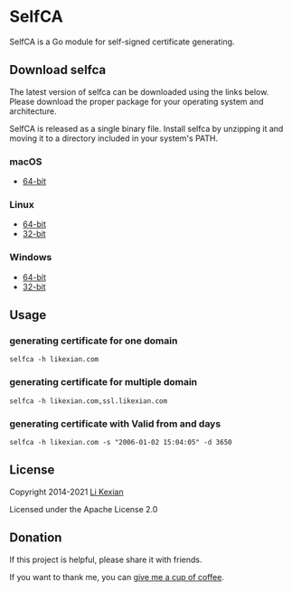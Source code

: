 # SelfCA

SelfCA is a Go module for self-signed certificate generating.

## Download selfca

The latest version of selfca can be downloaded using the links below. Please download the proper package for your operating system and architecture.

SelfCA is released as a single binary file. Install selfca by unzipping it and moving it to a directory included in your system's PATH.

### macOS

- [64-bit](https://github.com/likexian/selfca/releases/download/v0.14.1/selfca-darwin-amd64.zip)

### Linux

- [64-bit](https://github.com/likexian/selfca/releases/download/v0.14.1/selfca-linux-amd64.zip)
- [32-bit](https://github.com/likexian/selfca/releases/download/v0.14.1/selfca-linux-386.zip)

### Windows

- [64-bit](https://github.com/likexian/selfca/releases/download/v0.14.1/selfca-windows-amd64.zip)
- [32-bit](https://github.com/likexian/selfca/releases/download/v0.14.1/selfca-windows-386.zip)

## Usage

### generating certificate for one domain

```shell
selfca -h likexian.com
```

### generating certificate for multiple domain

```shell
selfca -h likexian.com,ssl.likexian.com
```

### generating certificate with Valid from and days

```shell
selfca -h likexian.com -s "2006-01-02 15:04:05" -d 3650
```

## License

Copyright 2014-2021 [Li Kexian](https://www.likexian.com/)

Licensed under the Apache License 2.0

## Donation

If this project is helpful, please share it with friends.

If you want to thank me, you can [give me a cup of coffee](https://www.likexian.com/donate/).
